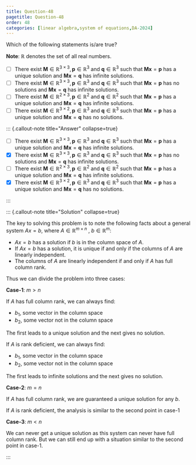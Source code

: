 ```yaml
---
title: Question-48
pagetitle: Question-48
order: 48
categories: [linear algebra,system of equations,DA-2024]
---
```


Which of the following statements is/are true?

**Note**: $\mathbb{R}$ denotes the set of all real numbers.

- [ ] There exist $\mathbf{M} \in \mathbb{R}^{3 \times 3}, \mathbf{p} \in \mathbb{R}^{3}$ and $\mathbf{q} \in \mathbb{R}^{3}$ such that $\mathbf{Mx} = \mathbf{p}$ has a unique solution and $\mathbf{Mx} = \mathbf{q}$ has infinite solutions.
- [ ] There exist $\displaystyle \mathbf{M} \in \mathbb{R}^{3\times 3} ,\mathbf{p} \in \mathbb{R}^{3}$ and $\displaystyle \mathbf{q} \in \mathbb{R}^{3}$ such that $\displaystyle \mathbf{Mx} =\mathbf{p}$ has no solutions and $\displaystyle \mathbf{Mx} =\mathbf{q}$ has infinite solutions.
- [ ] There exist $\displaystyle \mathbf{M} \in \mathbb{R}^{2\times 3} ,\mathbf{p} \in \mathbb{R}^{2}$ and $\displaystyle \mathbf{q} \in \mathbb{R}^{2}$ such that $\displaystyle \mathbf{Mx} =\mathbf{p}$ has a unique solution and $\displaystyle \mathbf{Mx} =\mathbf{q}$ has infinite solutions.
- [ ] There exist $\displaystyle \mathbf{M} \in \mathbb{R}^{3\times 2} ,\mathbf{p} \in \mathbb{R}^{3}$ and $\displaystyle \mathbf{q} \in \mathbb{R}^{3}$ such that $\displaystyle \mathbf{Mx} =\mathbf{p}$ has a unique solution and $\displaystyle \mathbf{Mx} =\mathbf{q}$ has no solutions.

::: {.callout-note title="Answer" collapse=true}

- [ ] There exist $\mathbf{M} \in \mathbb{R}^{3 \times 3}, \mathbf{p} \in \mathbb{R}^{3}$ and $\mathbf{q} \in \mathbb{R}^{3}$ such that $\mathbf{Mx} = \mathbf{p}$ has a unique solution and $\mathbf{Mx} = \mathbf{q}$ has infinite solutions.
- [x] There exist $\displaystyle \mathbf{M} \in \mathbb{R}^{3\times 3} ,\mathbf{p} \in \mathbb{R}^{3}$ and $\displaystyle \mathbf{q} \in \mathbb{R}^{3}$ such that $\displaystyle \mathbf{Mx} =\mathbf{p}$ has no solutions and $\displaystyle \mathbf{Mx} =\mathbf{q}$ has infinite solutions.
- [ ] There exist $\displaystyle \mathbf{M} \in \mathbb{R}^{2\times 3} ,\mathbf{p} \in \mathbb{R}^{2}$ and $\displaystyle \mathbf{q} \in \mathbb{R}^{2}$ such that $\displaystyle \mathbf{Mx} =\mathbf{p}$ has a unique solution and $\displaystyle \mathbf{Mx} =\mathbf{q}$ has infinite solutions.
- [x] There exist $\displaystyle \mathbf{M} \in \mathbb{R}^{3\times 2} ,\mathbf{p} \in \mathbb{R}^{3}$ and $\displaystyle \mathbf{q} \in \mathbb{R}^{3}$ such that $\displaystyle \mathbf{Mx} =\mathbf{p}$ has a unique solution and $\displaystyle \mathbf{Mx} =\mathbf{q}$ has no solutions.

:::

::: {.callout-note title="Solution" collapse=true}

The key to solving this problem is to note the following facts about a general system $Ax = b$, where $A \in \mathbb{R}^{m \times n}$ , $b \in \mathbb{R}^m$:

- $Ax = b$ has a solution if $b$ is in the column space of $A$.
- If $Ax = b$ has a solution, it is unique if and only if the columns of $A$ are linearly independent.
- The columns of $A$ are linearly independent if and only if $A$ has full column rank.

Thus we can divide the problem into three cases:

**Case-1**: $m > n$

If $A$ has full column rank, we can always find:

- $b_1$, some vector in the column space
- $b_2$, some vector not in the column space

The first leads to a unique solution and the next gives no solution.

If $A$ is rank deficient, we can always find:

- $b_1$, some vector in the column space
- $b_2$, some vector not in the column space

The first leads to infinite solutions and the next gives no solution.

**Case-2**: $m = n$

If $A$ has full column rank, we are guaranteed a unique solution for any $b$.

If $A$ is rank deficient, the analysis is similar to the second point in case-1

**Case-3**: $m < n$

We can never get a unique solution as this system can never have full column rank. But we can still end up with a situation similar to the second point in case-1.

:::